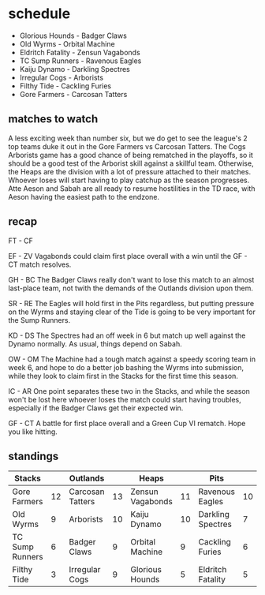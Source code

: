 # schedule

* Glorious Hounds - Badger Claws
* Old Wyrms - Orbital Machine
* Eldritch Fatality - Zensun Vagabonds
* TC Sump Runners - Ravenous Eagles  
* Kaiju Dynamo - Darkling Spectres
* Irregular Cogs - Arborists
* Filthy Tide - Cackling Furies
* Gore Farmers - Carcosan Tatters

## matches to watch

A less exciting week than number six, but we do get to see the league's 2 top teams duke it out in the Gore Farmers vs Carcosan Tatters. The Cogs Arborists game has a good chance of being rematched in the playoffs, so it should be a good test of the Arborist skill against a skillful team. Otherwise, the Heaps are the division with a lot of pressure attached to their matches. Whoever loses will start having to play catchup as the season progresses. Atte Aeson and Sabah are all ready to resume hostilities in the TD race, with Aeson having the easiest path to the endzone.

## recap

FT - CF

EF - ZV Vagabonds could claim first place overall with a win until the GF - CT match resolves.

GH - BC The Badger Claws really don't want to lose this match to an almost last-place team, not twith the demands of the Outlands division upon them.

SR - RE The Eagles will hold first in the Pits regardless, but putting pressure on the Wyrms and staying clear of the Tide is going to be very important for the Sump Runners.

KD - DS The Spectres had an off week in 6 but match up well against the Dynamo normally. As usual, things depend on Sabah.

OW - OM The Machine had a tough match against a speedy scoring team in week 6, and hope to do a better job bashing the Wyrms into submission, while they look to claim first in the Stacks for the first time this season.

IC - AR One point separates these two in the Stacks, and while the season won't be lost here whoever loses the match could start having troubles, especially if the Badger Claws get their expected win.

GF - CT A battle for first place overall and a Green Cup VI rematch. Hope you like hitting.


## standings

| Stacks |  | Outlands |  | Heaps |  | Pits |  |
|-------|-----|--|--|------|------|--|--|
| Gore Farmers | 12 | Carcosan Tatters | 13 | Zensun Vagabonds | 11 | Ravenous Eagles | 10 |
| Old Wyrms | 9 | Arborists | 10 |  Kaiju Dynamo | 10 | Darkling Spectres | 7 |
| TC Sump Runners | 6 | Badger Claws | 9 | Orbital Machine | 9 | Cackling Furies | 6 |
| Filthy Tide | 3 | Irregular Cogs | 9 | Glorious Hounds | 5 | Eldritch Fatality | 5 |